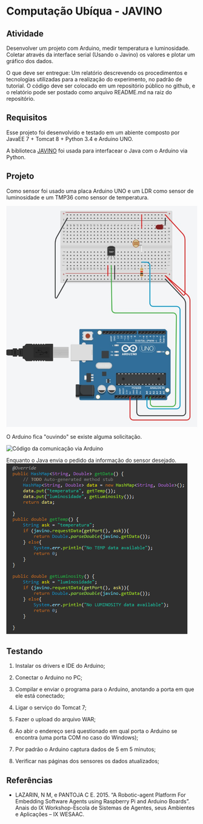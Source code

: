 # Computação Ubíqua - JAVINO
## Atividade
Desenvolver um projeto com Arduino, medir temperatura e luminosidade. Coletar através da interface serial (Usando o Javino) os valores e plotar um gráfico dos dados.

O que deve ser entregue:
Um relatório descrevendo os procedimentos e tecnologias utilizadas para a realização do experimento, no padrão de tutorial. O código deve ser colocado em um repositório público no github, e o relatório pode ser postado como arquivo README.md na raiz do repositório.

## Requisitos
Esse projeto foi desenvolvido e testado em um abiente composto por JavaEE 7 + Tomcat 8 + Python 3.4 e Arduino UNO.

A biblioteca [JAVINO](https://sourceforge.net/projects/javino/) foi usada para interfacear o Java com o Arduino via Python.

## Projeto
Como sensor foi usado uma placa Arduino UNO e um LDR como sensor de luminosidade e um TMP36 como sensor de temperatura.

![Projeto Arduino com LDR e TMP36 feito no tinkercad](img/arduino_sketch.jpg)

O Arduino fica "ouvindo" se existe alguma solicitação.

![Código da comunicação via Arduino](img/arduino_comunication.png)

Enquanto o Java envia o pedido da informação do sensor desejado.
![Código da comunicação via Java](img/java_communication.png)

## Testando

1. Instalar os drivers e IDE do Arduino;

2. Conectar o Arduino no PC;

3. Compilar e enviar o programa para o Arduino, anotando a porta em que ele está conectado;

4. Ligar o serviço do Tomcat 7;

5. Fazer o upload do arquivo WAR;

6. Ao abir o endereço será questionado em qual porta o Arduino se encontra (uma porta COM no caso do Windows);

7. Por padrão o Arduino captura dados de 5 em 5 minutos;

8. Verificar nas páginas dos sensores os dados atualizados;

## Referências
* LAZARIN, N M, e PANTOJA C E. 2015. “A Robotic-agent Platform For Embedding Software Agents using Raspberry Pi and Arduino Boards”. Anais do IX Workshop-Escola de Sistemas de Agentes, seus Ambientes e Aplicações – IX WESAAC.
